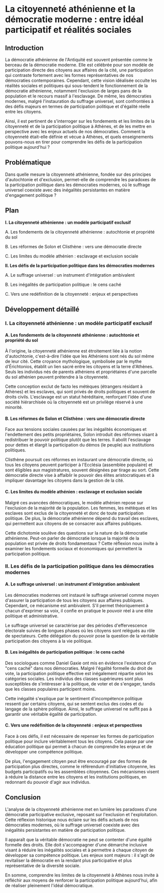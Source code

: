 # La citoyenneté athénienne et la démocratie moderne : entre idéal participatif et réalités sociales

## Introduction

La démocratie athénienne de l'Antiquité est souvent présentée comme le berceau de la démocratie moderne. Elle est célébrée pour son modèle de participation directe des citoyens aux affaires de la cité, une participation qui contraste fortement avec les formes représentatives de nos démocraties contemporaines. Cependant, cette vision idéalisée occulte les réalités sociales et politiques qui sous-tendent le fonctionnement de la démocratie athénienne, notamment l'exclusion de larges pans de la population et le recours massif à l'esclavage. De même, les démocraties modernes, malgré l'instauration du suffrage universel, sont confrontées à des défis majeurs en termes de participation politique et d'égalité réelle entre les citoyens.

Ainsi, il est pertinent de s'interroger sur les fondements et les limites de la citoyenneté et de la participation politique à Athènes, et de les mettre en perspective avec les enjeux actuels de nos démocraties. Comment la citoyenneté était-elle définie et vécue à Athènes, et quels enseignements pouvons-nous en tirer pour comprendre les défis de la participation politique aujourd'hui ?

## Problématique

Dans quelle mesure la citoyenneté athénienne, fondée sur des principes d'autochtonie et d'exclusion, permet-elle de comprendre les paradoxes de la participation politique dans les démocraties modernes, où le suffrage universel coexiste avec des inégalités persistantes en matière d'engagement politique ?

## Plan

**I. La citoyenneté athénienne : un modèle participatif exclusif**

A. Les fondements de la citoyenneté athénienne : autochtonie et propriété du sol

B. Les réformes de Solon et Clisthène : vers une démocratie directe

C. Les limites du modèle athénien : esclavage et exclusion sociale

**II. Les défis de la participation politique dans les démocraties modernes**

A. Le suffrage universel : un instrument d'intégration ambivalent

B. Les inégalités de participation politique : le cens caché

C. Vers une redéfinition de la citoyenneté : enjeux et perspectives

## Développement détaillé

### I. La citoyenneté athénienne : un modèle participatif exclusif

#### A. Les fondements de la citoyenneté athénienne : autochtonie et propriété du sol

À l'origine, la citoyenneté athénienne est étroitement liée à la notion d'autochtonie, c'est-à-dire l'idée que les Athéniens sont nés du sol même de leur cité. Cette croyance mythologique, symbolisée par le mythe d'Érichtonios, établit un lien sacré entre les citoyens et la terre d'Athènes. Seuls les individus nés de parents athéniens et propriétaires d'une parcelle du sol athénien peuvent prétendre à la citoyenneté.

Cette conception exclut de facto les métèques (étrangers résidant à Athènes) et les esclaves, qui sont privés de droits politiques et souvent de droits civils. L'esclavage est un statut héréditaire, renforçant l'idée d'une société hiérarchisée où la citoyenneté est un privilège réservé à une minorité.

#### B. Les réformes de Solon et Clisthène : vers une démocratie directe

Face aux tensions sociales causées par les inégalités économiques et l'endettement des petits propriétaires, Solon introduit des réformes visant à redistribuer le pouvoir politique plutôt que les terres. Il abolit l'esclavage pour dettes et élargit la participation du démos (le peuple) aux institutions politiques.

Clisthène poursuit ces réformes en instaurant une démocratie directe, où tous les citoyens peuvent participer à l'Ecclésia (assemblée populaire) et sont éligibles aux magistratures, souvent désignées par tirage au sort. Cette démocratie directe vise à affaiblir le pouvoir des élites aristocratiques et à impliquer davantage les citoyens dans la gestion de la cité.

#### C. Les limites du modèle athénien : esclavage et exclusion sociale

Malgré ces avancées démocratiques, le modèle athénien repose sur l'exclusion de la majorité de la population. Les femmes, les métèques et les esclaves sont exclus de la citoyenneté et donc de toute participation politique. De plus, la démocratie athénienne dépend du travail des esclaves, qui permettent aux citoyens de se consacrer aux affaires publiques.

Cette dichotomie soulève des questions sur la nature de la démocratie athénienne. Peut-on parler de démocratie lorsque la majorité de la population est privée de droits fondamentaux ? Cette réflexion nous invite à examiner les fondements sociaux et économiques qui permettent la participation politique.

### II. Les défis de la participation politique dans les démocraties modernes

#### A. Le suffrage universel : un instrument d'intégration ambivalent

Les démocraties modernes ont instauré le suffrage universel comme moyen d'assurer la participation de tous les citoyens aux affaires publiques. Cependant, ce mécanisme est ambivalent. S'il permet théoriquement à chacun d'exprimer sa voix, il confie en pratique le pouvoir réel à une élite politique et administrative.

Le suffrage universel se caractérise par des périodes d'effervescence électorale suivies de longues phases où les citoyens sont relégués au rôle de spectateurs. Cette délégation du pouvoir pose la question de la véritable participation des citoyens à la vie politique.

#### B. Les inégalités de participation politique : le cens caché

Des sociologues comme Daniel Gaxie ont mis en évidence l'existence d'un "cens caché" dans nos démocraties. Malgré l'égalité formelle du droit de vote, la participation politique effective est inégalement répartie selon les catégories sociales. Les individus des classes supérieures sont plus susceptibles de s'intéresser à la politique, de voter et de s'engager, tandis que les classes populaires participent moins.

Cette inégalité s'explique par le sentiment d'incompétence politique ressenti par certains citoyens, qui se sentent exclus des codes et du langage de la sphère politique. Ainsi, le suffrage universel ne suffit pas à garantir une véritable égalité de participation.

#### C. Vers une redéfinition de la citoyenneté : enjeux et perspectives

Face à ces défis, il est nécessaire de repenser les formes de participation politique pour inclure véritablement tous les citoyens. Cela passe par une éducation politique qui permet à chacun de comprendre les enjeux et de développer une compétence politique.

De plus, l'engagement citoyen peut être encouragé par des formes de participation plus directes, comme le référendum d'initiative citoyenne, les budgets participatifs ou les assemblées citoyennes. Ces mécanismes visent à réduire la distance entre les citoyens et les institutions politiques, en redonnant du pouvoir d'agir aux individus.

## Conclusion

L'analyse de la citoyenneté athénienne met en lumière les paradoxes d'une démocratie participative exclusive, reposant sur l'exclusion et l'exploitation. Cette réflexion historique nous éclaire sur les défis actuels de nos démocraties modernes, où le suffrage universel coexiste avec des inégalités persistantes en matière de participation politique.

Il apparaît que la véritable démocratie ne peut se contenter d'une égalité formelle des droits. Elle doit s'accompagner d'une démarche inclusive visant à réduire les inégalités sociales et à permettre à chaque citoyen de développer sa compétence politique. Les enjeux sont majeurs : il s'agit de revitaliser la démocratie en la rendant plus participative et plus représentative de la diversité sociale.

En somme, comprendre les limites de la citoyenneté à Athènes nous invite à réfléchir aux moyens de renforcer la participation politique aujourd'hui, afin de réaliser pleinement l'idéal démocratique.